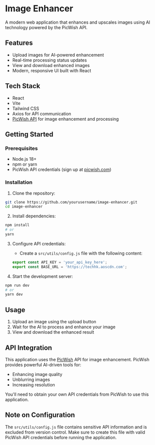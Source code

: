 # Image Enhancer

A modern web application that enhances and upscales images using AI technology powered by the PicWish API.

## Features

- Upload images for AI-powered enhancement
- Real-time processing status updates
- View and download enhanced images
- Modern, responsive UI built with React

## Tech Stack

- React
- Vite 
- Tailwind CSS
- Axios for API communication
- [PicWish API](https://picwish.com/) for image enhancement and processing

## Getting Started

### Prerequisites

- Node.js 18+ 
- npm or yarn
- PicWish API credentials (sign up at [picwish.com](https://picwish.com/))

### Installation

1. Clone the repository:
```bash
git clone https://github.com/yourusername/image-enhancer.git
cd image-enhancer
```

2. Install dependencies:
```bash
npm install
# or
yarn
```

3. Configure API credentials:
   - Create a `src/utils/config.js` file with the following content:
   ```javascript
   export const API_KEY = 'your_api_key_here';
   export const BASE_URL = 'https://techhk.aoscdn.com';
   ```

4. Start the development server:
```bash
npm run dev
# or
yarn dev
```

## Usage

1. Upload an image using the upload button
2. Wait for the AI to process and enhance your image
3. View and download the enhanced result

## API Integration

This application uses the [PicWish](https://picwish.com/) API for image enhancement. PicWish provides powerful AI-driven tools for:
- Enhancing image quality
- Unblurring images
- Increasing resolution

You'll need to obtain your own API credentials from PicWish to use this application.

## Note on Configuration

The `src/utils/config.js` file contains sensitive API information and is excluded from version control. Make sure to create this file with valid PicWish API credentials before running the application.
